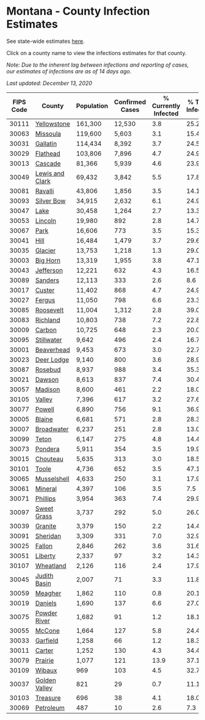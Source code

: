 # Montana - County Infection Estimates

See state-wide estimates [here](/infections/us-mt).

Click on a county name to view the infections estimates for that county.

*Note: Due to the inherent lag between infections and reporting of cases, our estimates of infections are as of 14 days ago.*

*Last updated: December 13, 2020*

|   FIPS Code |                             County |   Population |   Confirmed Cases |   % Currently Infected |   % Total Infected |
|-------------|------------------------------------|--------------|-------------------|------------------------|--------------------|
|       30111 |         [Yellowstone](yellowstone) |      161,300 |            12,530 |                    3.8 |               25.2 |
|       30063 |               [Missoula](missoula) |      119,600 |             5,603 |                    3.1 |               15.4 |
|       30031 |               [Gallatin](gallatin) |      114,434 |             8,392 |                    3.7 |               24.5 |
|       30029 |               [Flathead](flathead) |      103,806 |             7,896 |                    4.7 |               24.9 |
|       30013 |                 [Cascade](cascade) |       81,366 |             5,939 |                    4.6 |               23.9 |
|       30049 | [Lewis and Clark](lewis-and-clark) |       69,432 |             3,842 |                    5.5 |               17.8 |
|       30081 |                 [Ravalli](ravalli) |       43,806 |             1,856 |                    3.5 |               14.1 |
|       30093 |           [Silver Bow](silver-bow) |       34,915 |             2,632 |                    6.1 |               24.9 |
|       30047 |                       [Lake](lake) |       30,458 |             1,264 |                    2.7 |               13.3 |
|       30053 |                 [Lincoln](lincoln) |       19,980 |               892 |                    2.8 |               14.7 |
|       30067 |                       [Park](park) |       16,606 |               773 |                    3.5 |               15.3 |
|       30041 |                       [Hill](hill) |       16,484 |             1,479 |                    3.7 |               29.6 |
|       30035 |                 [Glacier](glacier) |       13,753 |             1,218 |                    1.3 |               29.0 |
|       30003 |               [Big Horn](big-horn) |       13,319 |             1,955 |                    3.8 |               47.1 |
|       30043 |             [Jefferson](jefferson) |       12,221 |               632 |                    4.3 |               16.5 |
|       30089 |                 [Sanders](sanders) |       12,113 |               333 |                    2.6 |                8.6 |
|       30017 |                   [Custer](custer) |       11,402 |               868 |                    4.7 |               24.9 |
|       30027 |                   [Fergus](fergus) |       11,050 |               798 |                    6.6 |               23.3 |
|       30085 |             [Roosevelt](roosevelt) |       11,004 |             1,312 |                    2.8 |               39.0 |
|       30083 |               [Richland](richland) |       10,803 |               738 |                    7.2 |               22.8 |
|       30009 |                   [Carbon](carbon) |       10,725 |               648 |                    2.3 |               20.0 |
|       30095 |           [Stillwater](stillwater) |        9,642 |               496 |                    2.4 |               16.7 |
|       30001 |           [Beaverhead](beaverhead) |        9,453 |               673 |                    3.0 |               22.7 |
|       30023 |           [Deer Lodge](deer-lodge) |        9,140 |               800 |                    3.6 |               28.9 |
|       30087 |                 [Rosebud](rosebud) |        8,937 |               988 |                    3.4 |               35.3 |
|       30021 |                   [Dawson](dawson) |        8,613 |               837 |                    7.4 |               30.4 |
|       30057 |                 [Madison](madison) |        8,600 |               461 |                    2.2 |               18.0 |
|       30105 |                   [Valley](valley) |        7,396 |               617 |                    3.2 |               27.6 |
|       30077 |                   [Powell](powell) |        6,890 |               756 |                    9.1 |               36.9 |
|       30005 |                   [Blaine](blaine) |        6,681 |               571 |                    2.8 |               28.3 |
|       30007 |           [Broadwater](broadwater) |        6,237 |               251 |                    2.8 |               13.0 |
|       30099 |                     [Teton](teton) |        6,147 |               275 |                    4.8 |               14.4 |
|       30073 |                 [Pondera](pondera) |        5,911 |               354 |                    3.5 |               19.9 |
|       30015 |               [Chouteau](chouteau) |        5,635 |               313 |                    3.0 |               18.5 |
|       30101 |                     [Toole](toole) |        4,736 |               652 |                    3.5 |               47.1 |
|       30065 |         [Musselshell](musselshell) |        4,633 |               250 |                    3.1 |               17.9 |
|       30061 |                 [Mineral](mineral) |        4,397 |               106 |                    3.5 |                7.5 |
|       30071 |               [Phillips](phillips) |        3,954 |               363 |                    7.4 |               29.9 |
|       30097 |         [Sweet Grass](sweet-grass) |        3,737 |               292 |                    5.0 |               26.0 |
|       30039 |                 [Granite](granite) |        3,379 |               150 |                    2.2 |               14.4 |
|       30091 |               [Sheridan](sheridan) |        3,309 |               331 |                    7.0 |               32.9 |
|       30025 |                   [Fallon](fallon) |        2,846 |               262 |                    3.6 |               31.6 |
|       30051 |                 [Liberty](liberty) |        2,337 |                97 |                    3.2 |               14.3 |
|       30107 |             [Wheatland](wheatland) |        2,126 |               116 |                    2.4 |               17.9 |
|       30045 |       [Judith Basin](judith-basin) |        2,007 |                71 |                    3.3 |               11.8 |
|       30059 |                 [Meagher](meagher) |        1,862 |               110 |                    0.8 |               20.1 |
|       30019 |                 [Daniels](daniels) |        1,690 |               137 |                    6.6 |               27.0 |
|       30075 |       [Powder River](powder-river) |        1,682 |                91 |                    1.2 |               18.1 |
|       30055 |                   [McCone](mccone) |        1,664 |               127 |                    5.8 |               24.4 |
|       30033 |               [Garfield](garfield) |        1,258 |                66 |                    1.2 |               18.3 |
|       30011 |                   [Carter](carter) |        1,252 |               130 |                    4.3 |               34.4 |
|       30079 |                 [Prairie](prairie) |        1,077 |               121 |                   13.9 |               37.1 |
|       30109 |                   [Wibaux](wibaux) |          969 |               103 |                    4.5 |               32.7 |
|       30037 |     [Golden Valley](golden-valley) |          821 |                29 |                    0.7 |               11.1 |
|       30103 |               [Treasure](treasure) |          696 |                38 |                    4.1 |               18.0 |
|       30069 |             [Petroleum](petroleum) |          487 |                10 |                    2.6 |                7.3 |